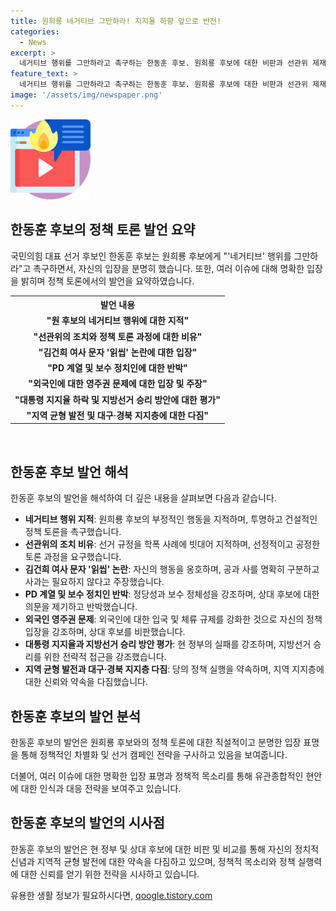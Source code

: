 ```yaml
---
title: 원희룡 네거티브 그만하라! 지지율 하향 앞으로 반전!
categories:
  - News
excerpt: >
  네거티브 행위를 그만하라고 촉구하는 한동훈 후보. 원희룡 후보에 대한 비판과 선관위 제재에 대한 의견을 전했으며, 김건희 여사 문자 논란과 보수 정치인으로서의 신념, 대통령 지지율 하락과 지방선거 승리 방안, 지역 균형 발전에 관한 입장을 밝혔다. 6개월 동안의 상황 반전과 지지층에 대한 보답을 강조했다.
feature_text: >
  네거티브 행위를 그만하라고 촉구하는 한동훈 후보. 원희룡 후보에 대한 비판과 선관위 제재에 대한 의견을 전했으며, 김건희 여사 문자 논란과 보수 정치인으로서의 신념, 대통령 지지율 하락과 지방선거 승리 방안, 지역 균형 발전에 관한 입장을 밝혔다. 6개월 동안의 상황 반전과 지지층에 대한 보답을 강조했다.
image: '/assets/img/newspaper.png'
---
```


<p><img src="/assets/img/news.png" alt="rentncar 속보" /></p>

<h2 data-ke-size="size26">한동훈 후보의 정책 토론 발언 요약</h2>

<p data-ke-size="size16">국민의힘 대표 선거 후보인 한동훈 후보는 원희룡 후보에게 "'네거티브' 행위를 그만하라"고 촉구하면서, 자신의 입장을 분명히 했습니다. 또한, 여러 이슈에 대해 명확한 입장을 밝히며 정책 토론에서의 발언을 요약하였습니다.</p>

<table>
  <tr>
    <th><b>발언 내용</b></th>
  </tr>
  <tr>
    <td style="text-align: center; height: 17px;"><b>"원 후보의 네거티브 행위에 대한 지적"</b></td>
  </tr>
  <tr>
    <td style="text-align: center; height: 17px;"><b>"선관위의 조치와 정책 토론 과정에 대한 비유"</b></td>
  </tr>
  <tr>
    <td style="text-align: center; height: 17px;"><b>"김건희 여사 문자 '읽씹' 논란에 대한 입장"</b></td>
  </tr>
  <tr>
    <td style="text-align: center; height: 17px;"><b>"PD 계열 및 보수 정치인에 대한 반박"</b></td>
  </tr>
  <tr>
    <td style="text-align: center; height: 17px;"><b>"외국인에 대한 영주권 문제에 대한 입장 및 주장"</b></td>
  </tr>
  <tr>
    <td style="text-align: center; height: 17px;"><b>"대통령 지지율 하락 및 지방선거 승리 방안에 대한 평가"</b></td>
  </tr>
  <tr>
    <td style="text-align: center; height: 17px;"><b>"지역 균형 발전 및 대구·경북 지지층에 대한 다짐"</b></td>
  </tr>
</table>

<p><br></p>

<h2 data-ke-size="size26">한동훈 후보 발언 해석</h2>

<p data-ke-size="size16">한동훈 후보의 발언을 해석하여 더 깊은 내용을 살펴보면 다음과 같습니다.</p>

<ul>
  <li><b>네거티브 행위 지적</b>: 원희룡 후보의 부정적인 행동을 지적하며, 투명하고 건설적인 정책 토론을 촉구했습니다.</li>
  <li><b>선관위의 조치 비유</b>: 선거 규정을 학폭 사례에 빗대어 지적하며, 선정적이고 공정한 토론 과정을 요구했습니다.</li>
  <li><b>김건희 여사 문자 '읽씹' 논란</b>: 자신의 행동을 옹호하며, 공과 사를 명확히 구분하고 사과는 필요하지 않다고 주장했습니다.</li>
  <li><b>PD 계열 및 보수 정치인 반박</b>: 정당성과 보수 정체성을 강조하며, 상대 후보에 대한 의문을 제기하고 반박했습니다.</li>
  <li><b>외국인 영주권 문제</b>: 외국인에 대한 입국 및 체류 규제를 강화한 것으로 자신의 정책 입장을 강조하며, 상대 후보를 비판했습니다.</li>
  <li><b>대통령 지지율과 지방선거 승리 방안 평가</b>: 현 정부의 실패를 강조하며, 지방선거 승리를 위한 전략적 접근을 강조했습니다.</li>
  <li><b>지역 균형 발전과 대구·경북 지지층 다짐</b>: 당의 정책 실행을 약속하며, 지역 지지층에 대한 신뢰와 약속을 다짐했습니다.</li>
</ul>

<h2 data-ke-size="size26">한동훈 후보의 발언 분석</h2>

<p data-ke-size="size16">한동훈 후보의 발언은 원희룡 후보와의 정책 토론에 대한 직설적이고 분명한 입장 표명을 통해 정책적인 차별화 및 선거 캠페인 전략을 구사하고 있음을 보여줍니다.</p>

<p data-ke-size="size16">더불어, 여러 이슈에 대한 명확한 입장 표명과 정책적 목소리를 통해 유관종합적인 현안에 대한 인식과 대응 전략을 보여주고 있습니다.</p>

<h2 data-ke-size="size26">한동훈 후보의 발언의 시사점</h2>

<p data-ke-size="size16">한동훈 후보의 발언은 현 정부 및 상대 후보에 대한 비판 및 비교를 통해 자신의 정치적 신념과 지역적 균형 발전에 대한 약속을 다짐하고 있으며, 정책적 목소리와 정책 실행력에 대한 신뢰를 얻기 위한 전략을 시사하고 있습니다.</p>
유용한 생활 정보가 필요하시다면, <a href="https://qoogle.tistory.com" rel="dofollow">qoogle.tistory.com</a>


